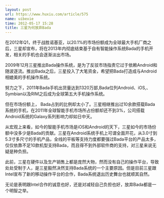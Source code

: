 ```yaml
---
layout: post
url: https://www.huxiu.com/article/575
name: uibexie
time: 2012-05-17 15:28
title: 三星为何放弃Bada
---
```

在2012年Q1，终于战胜诺基亚，以20.1%的市场份额成为全球最大手机厂商之后，三星却宣布，将在2013年内彻底结束基于自有智能操作系统Bada的手机开发，相关的手机也会逐渐淡出市场。

2009年12月三星推出Bada操作系统，是为了反驳市场指责它过于依赖Android和随波逐流。推出Bada之后，三星投入了大笔资金，希望把Bada打造成与Android相媲美的手机操作系统。

努力之下，2011年Bada手机出货量达到1320万部,Bada位列Android、iOS,、Symbian以及RIM之后成为全球第五大手机操作系统。

但在市场份额上， Bada占到的比例却太小了。三星相继推出过10余款搭载Bada系统的手机，在2011年全球智能手机市场所占份额却还不到3%，公司搭载Android系统的Galaxy系列影响力却如日中天。

从宏观上来看，如今的智能手机市场是iOS和Android的天下，三星如今的市场份额中没多少是Bada的贡献。三星在Android系统手机上可谓全面开花，从3.0寸到5.3寸多尺寸的手机产品，全线的平板等支持力度都要强过Bada平台的产品太多，仅仅依靠不足10款机型支持Bada，而且得不到外部软件商的支持，对三星来说无疑是种负担。

此前，三星在硬件以及生产销售上都是庞然大物，然而没有自己的操作平台，导致处处受制于人，是三星毅然决然支持Bada系统的一个主要原因。但是目前三星跟Intel宣布了新的移动操作平台的合作，Bada系统退出历史舞台也就顺其自然。

无论是表明跟Intel合作的诚意也好，还是对减轻自己负担也好，放弃Bada都是一个明智之举。

